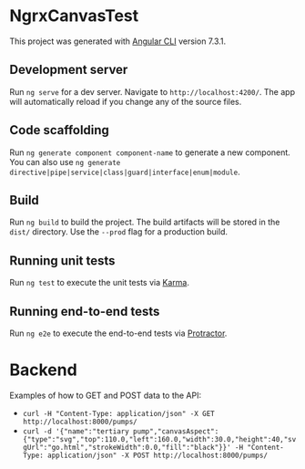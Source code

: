 # NgrxCanvasTest

This project was generated with [Angular CLI](https://github.com/angular/angular-cli) version 7.3.1.

## Development server

Run `ng serve` for a dev server. Navigate to `http://localhost:4200/`. The app will automatically reload if you change any of the source files.

## Code scaffolding

Run `ng generate component component-name` to generate a new component. You can also use `ng generate directive|pipe|service|class|guard|interface|enum|module`.

## Build

Run `ng build` to build the project. The build artifacts will be stored in the `dist/` directory. Use the `--prod` flag for a production build.

## Running unit tests

Run `ng test` to execute the unit tests via [Karma](https://karma-runner.github.io).

## Running end-to-end tests

Run `ng e2e` to execute the end-to-end tests via [Protractor](http://www.protractortest.org/).

# Backend

Examples of how to GET and POST data to the API:

- `curl -H "Content-Type: application/json" -X GET http://localhost:8000/pumps/`
- `curl -d '{"name":"tertiary pump","canvasAspect":{"type":"svg","top":110.0,"left":160.0,"width":30.0,"height":40,"svgUrl":"go.html","strokeWidth":0.0,"fill":"black"}}' -H "Content-Type: application/json" -X POST http://localhost:8000/pumps/`
